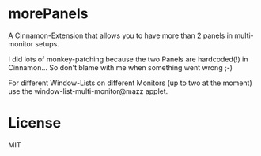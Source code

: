morePanels
==========

A Cinnamon-Extension that allows you to have more than 2 panels in multi-monitor setups.

I did lots of monkey-patching because the two Panels are hardcoded(!) in Cinnamon...
So don't blame with me when something went wrong ;-)

For different Window-Lists on different Monitors (up to two at the moment) use the window-list-multi-monitor@mazz applet.

License
=======
MIT

